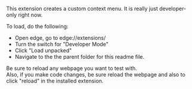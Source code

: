 This extension creates a custom context menu.  It is really just developer-only right now.

To load, do the following:
- Open edge, go to edge://extensions/
- Turn the switch for "Developer Mode"
- Click "Load unpacked"
- Navigate to the the parent folder for this readme file.

Be sure to reload any webpage you want to test with.  
Also, if you make code changes, be sure reload the webpage and also to click "reload" in the installed extension.